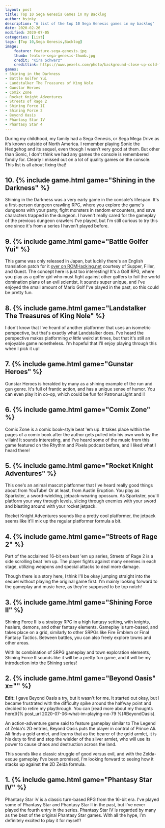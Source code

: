 ```yaml
---
layout: post
title: Top 10 Sega Genesis Games in my Backlog
author: bsinky
description: "A list of the top 10 Sega Genesis games in my backlog"
date: 2020-02-26
modified: 2020-07-05
categories: [List]
tags: [Top 10,Sega Genesis,Backlog]
image:
    feature: feature-sega-genesis.jpg
    thumb: feature-sega-genesis-thumb.jpg
    credit: "Kira Schwarz"
    creditlink: https://www.pexels.com/photo/background-close-up-cold-freeze-1451484/
games:
- Shining in the Darkness
- Battle Golfer Yui
- Landstalker The Treasures of King Nole
- Gunstar Heroes
- Comix Zone
- Rocket Knight Adventures
- Streets of Rage 2
- Shining Force II
- Shining Force 2
- Beyond Oasis
- Phantasy Star IV
- Phantasy Star 4
---
```


During my childhood, my family had a Sega Genesis, or Sega Mega Drive as it's
known outside of North America. I remember playing Sonic the Hedgehog and its
sequel, even though I wasn't very good at them. But other than Sonic, I don't
think we had any games the console is remembered fondly for. Clearly I missed
out on a lot of quality games on the console. This list is all about fixing
that!

<!--more-->

## 10. {% include game.html game="Shining in the Darkness" %}

Shining in the Darkness was a very early game in the console's lifespan. It's a
first-person dungeon crawling RPG, where you explore the game's dungeons with
your party, fight monsters in random encounters, and save characters trapped in
the dungeon. I haven't really cared for the gameplay of the previous dungeon
crawlers I've played, but I'm still curious to try this one since it's from a
series I haven't played before.

## 9. {% include game.html game="Battle Golfer Yui" %}

This game was only released in Japan, but luckily there's an English translation
patch for it [over on
ROMHacking.net](https://www.romhacking.net/translations/3364/) courtesy of
Supper, Filler, and Guest. The concept here is just too interesting! It's a Golf
RPG, where you play as a golfer girl who must fight against other golfers to
foil the world domination plans of an evil scientist. It sounds super unique,
and I've enjoyed the small amount of Mario Golf I've played in the past, so this
could be pretty fun.

## 8. {% include game.html game="Landstalker The Treasures of King Nole" %}

I don't know that I've heard of another platformer that uses an isometric
perspective, but that's exactly what Landstalker does. I've heard the
perspective makes platforming *a little* weird at times, but that it's still an
enjoyable game nonetheless. I'm hopeful that I'll enjoy playing through this
when I pick it up!

## 7. {% include game.html game="Gunstar Heroes" %}

Gunstar Heroes is heralded by many as a shining example of the run and gun
genre. It's full of frantic action, and has a unique sense of humor. You can
even play it in co-op, which could be fun for PatronusLight and I!

## 6. {% include game.html game="Comix Zone" %}

Comix Zone is a comic book-style beat 'em up. It takes place within the pages of
a comic book after the author gets pulled into his own work by the villain! It
sounds interesting, and I've heard some of the music from this game featured on
the Rhythm and Pixels podcast before, and I liked what I heard there!

## 5. {% include game.html game="Rocket Knight Adventures" %}

This one's an animal mascot platformer that I've heard really good things about
from YouTube! Or at least, from Austin Eruption. You play as Sparkster, a
sword-wielding, jetpack-wearing opossum. As Sparkster, you'll platform your way
through levels, slicing through enemies with your sword and blasting around with
your rocket jetpack.
 
Rocket Knight Adventures sounds like a pretty cool platformer, the jetpack seems
like it'll mix up the regular platformer formula a bit.

## 4. {% include game.html game="Streets of Rage 2" %}

Part of the acclaimed 16-bit era beat 'em up series, Streets of Rage 2 is a side
scrolling beat 'em up. The player fights against many enemies in each stage,
utilizing weapons and special attacks to deal more damage.

Though there is a story here, I think I'll be okay jumping straight into the
sequel without playing the original game first. I'm mainly looking forward to
the gameplay and music here, as they're supposed to be top notch!

## 3. {% include game.html game="Shining Force II" %}

Shining Force II is a strategy RPG in a high fantasy setting, with knights,
healers, demons, and other fantasy elements. Gameplay is turn-based, and takes
place on a grid, similarly to other SRPGs like Fire Emblem or Final Fantasy
Tactics. Between battles, you can also freely explore towns and other areas.

With its combination of SRPG gameplay and town exploration elements, Shining
Force II sounds like it will be a pretty fun game, and it will be my
introduction into the Shining series!

## 2. {% include game.html game="Beyond Oasis" x="" %}

**Edit:** I gave Beyond Oasis a try, but it wasn't for me. It started out okay,
but I became frustrated with the difficulty spike around the halfway point and
decided to retire my playthrough. You can [read more about my thoughts here]({%
post_url 2020-07-06-what-im-playing-no-79 %}#BeyondOasis).

An action-adventure game said to feature gameplay similar to The Legend of
Zelda's 2D entries, Beyond Oasis puts the player in control of Prince Ali. Ali
finds a gold armlet, and learns that as the bearer of the gold armlet, it is his
duty to find and stop the wielder of the silver armlet, who will use its power
to cause chaos and destruction across the land.

This sounds like a classic struggle of good versus evil, and with the
Zelda-esque gameplay I've been promised, I'm looking forward to seeing how it
stacks up against the 2D Zelda formula.

## 1. {% include game.html game="Phantasy Star IV" %}

Phantasy Star IV is a classic turn-based RPG from the 16-bit era. I've played
some of Phantasy Star and Phantasy Star II in the past, but I've never played
the fourth entry in the series. Phantasy Star IV is regarded by many as the best
of the original Phantasy Star games. With all the hype, I'm definitely excited
to play it for myself!
